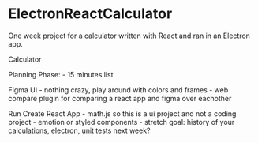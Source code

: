 # ElectronReactCalculator
One week project for a calculator written with React and ran in an Electron app.

Calculator

Planning Phase:
	- 15 minutes list
	
Figma UI
	- nothing crazy, play around with colors and frames
	- web compare plugin for comparing a react app and figma over eachother

Run Create React App
	- math.js so this is a ui project and not a coding project
	- emotion or styled components
	- stretch goal: history of your calculations, electron, unit tests next week?
	


